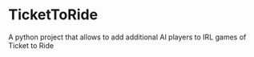 # TicketToRide
A python project that allows to add additional AI players to IRL games of Ticket to Ride
